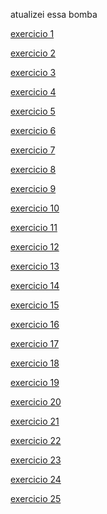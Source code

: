 atualizei essa bomba

<p><a href="Exercicios/ex001/index.html">exercicio 1</a></p>
<p><a href="Exercicios/ex002/index.html">exercicio 2</a></p>
<p><a href="Exercicios/ex003/index.html">exercicio 3</a></p>
<p><a href="Exercicios/ex004/index.html">exercicio 4</a></p>
<p><a href="Exercicios/ex005/index.html">exercicio 5</a></p>
<p><a href="Exercicios/ex006/index.html">exercicio 6</a></p>
<p><a href="Exercicios/ex007/index.html">exercicio 7</a></p>
<p><a href="Exercicios/ex008/index.html">exercicio 8</a></p>
<p><a href="Exercicios/ex009/index.html">exercicio 9</a></p>
<p><a href="Exercicios/ex010/index.html">exercicio 10</a></p>
<p><a href="Exercicios/ex011/index.html">exercicio 11</a></p>
<p><a href="Exercicios/ex012/index.html">exercicio 12</a></p>
<p><a href="Exercicios/ex013/index.html">exercicio 13</a></p>
<p><a href="Exercicios/ex014/index.html">exercicio 14</a></p>
<p><a href="Exercicios/ex015/index.html">exercicio 15</a></p>
<p><a href="Exercicios/ex016/index.html">exercicio 16</a></p>
<p><a href="Exercicios/ex017/index.html">exercicio 17</a></p>
<p><a href="Exercicios/ex018/index.html">exercicio 18</a></p>
<p><a href="Exercicios/ex019/index.html">exercicio 19</a></p>
<p><a href="Exercicios/ex020/index.html">exercicio 20</a></p>
<p><a href="Exercicios/ex021/index.html">exercicio 21</a></p>
<p><a href="Exercicios/ex022/index.html">exercicio 22</a></p>
<p><a href="Exercicios/ex023/index.html">exercicio 23</a></p>
<p><a href="Exercicios/ex024/index.html">exercicio 24</a></p>
<p><a href="Exercicios/ex025/index.html">exercicio 25</a></p>


